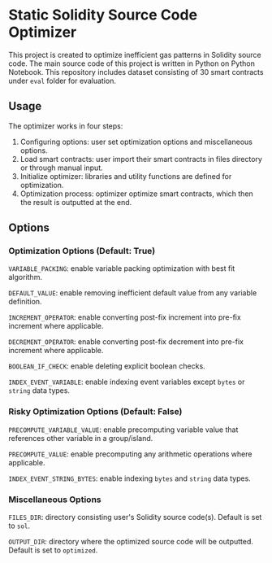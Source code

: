 # Static Solidity Source Code Optimizer
This project is created to optimize inefficient gas patterns in Solidity source code. The main source code of this project is written in Python on Python Notebook. This repository includes dataset consisting of 30 smart contracts under `eval` folder for evaluation.

## Usage
The optimizer works in four steps:
1. Configuring options: user set optimization options and miscellaneous options.
2. Load smart contracts: user import their smart contracts in files directory or through manual input.
3. Initialize optimizer: libraries and utility functions are defined for optimization.
4. Optimization process: optimizer optimize smart contracts, which then the result is outputted at the end.

## Options
### Optimization Options (Default: True)
`VARIABLE_PACKING`: enable variable packing optimization with best fit algorithm.

`DEFAULT_VALUE`: enable removing inefficient default value from any variable definition.

`INCREMENT_OPERATOR`: enable converting post-fix increment into pre-fix increment where applicable.

`DECREMENT_OPERATOR`: enable converting post-fix decrement into pre-fix increment where applicable.

`BOOLEAN_IF_CHECK`: enable deleting explicit boolean checks.

`INDEX_EVENT_VARIABLE`: enable indexing event variables except `bytes` or `string` data types.


### Risky Optimization Options (Default: False)
`PRECOMPUTE_VARIABLE_VALUE`: enable precomputing variable value that references other variable in a group/island.

`PRECOMPUTE_VALUE`: enable precomputing any arithmetic operations where applicable.

`INDEX_EVENT_STRING_BYTES`: enable indexing `bytes` and `string` data types.


### Miscellaneous Options
`FILES_DIR`: directory consisting user's Solidity source code(s). Default is set to `sol`.

`OUTPUT_DIR`: directory where the optimized source code will be outputted. Default is set to `optimized`.
